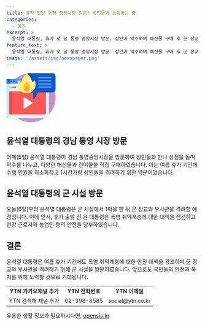 ```yaml
---
title: 휴가 첫날 통영 중앙시장 방문! 상인들과 소통하는 중
categories:
  - 정치
excerpt: >
  윤석열 대통령, 휴가 첫 날 통영 중앙시장 방문. 상인과 악수하며 해산물 구매 후 군 장교 격려 예정. 폭염 대책 점검한 후 현장근로자와 농업인 피해 방지 당부. (150자)
feature_text: >
  윤석열 대통령, 휴가 첫 날 통영 중앙시장 방문. 상인과 악수하며 해산물 구매 후 군 장교 격려 예정. 폭염 대책 점검한 후 현장근로자와 농업인 피해 방지 당부. (150자)
image: '/assets/img/newspaper.png'
---
```


<p><img src="/assets/img/news.png" alt="rentncar 속보" /></p>

<h2 data-ke-size="size26">윤석열 대통령의 경남 통영 시장 방문</h2>

<p data-ke-size="size16">어제(5일) 윤석열 대통령이 경남 통영중앙시장을 방문하여 상인들과 만나 상점을 돌며 악수를 나누고, 다양한 해산물과 건어물을 직접 구매하였습니다. 이는 여름 휴가 기간에 수행 인원을 최소화하고 1시간가량 상인들을 격려하기 위한 방문이었습니다.</p>

<h2 data-ke-size="size26">윤석열 대통령의 군 시설 방문</h2>

<p data-ke-size="size16">오늘(6일)부터 윤석열 대통령은 군 시설에서 1박을 한 뒤 군 장교와 부사관을 격려할 예정입니다. 이에 앞서, 휴가 출발 전 윤 대통령은 폭염 취약계층에 대한 대책을 점검하고 현장 근로자와 농업인 등의 안전을 당부하였습니다.</p>

<h2 data-ke-size="size26">결론</h2>

<p data-ke-size="size16">윤석열 대통령은 여름 휴가 기간에도 폭염 취약계층에 대한 안전 대책을 강조하며 군 장교와 부사관을 격려하기 위해 군 시설을 방문하였습니다. 앞으로도 국민들의 안전과 복지를 위해 노력할 것으로 기대됩니다.</p>

<table>
    <tr>
        <td style="text-align: center; height: 17px;"><b>YTN 카카오채널 추가</b></td>
        <td style="text-align: center; height: 17px;"><b>YTN 전화번호</b></td>
        <td style="text-align: center; height: 17px;"><b>YTN 이메일</b></td>
    </tr>
    <tr>
        <td style="text-align: center; height: 17px;">YTN 검색해 채널 추가</td>
        <td style="text-align: center; height: 17px;">02-398-8585</td>
        <td style="text-align: center; height: 17px;">social@ytn.co.kr</td>
    </tr>
</table>
유용한 생활 정보가 필요하시다면, <a href="https://opensis.kr" rel="dofollow">opensis.kr</a>


